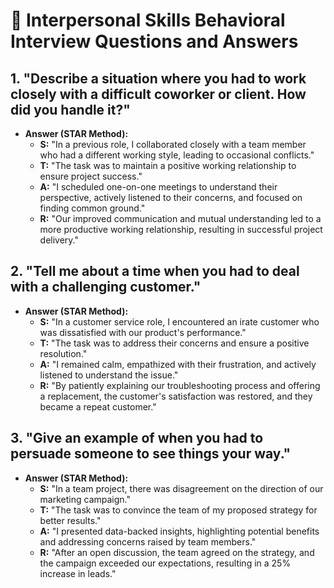 # 🌟 Interpersonal Skills Behavioral Interview Questions and Answers

## 1. "Describe a situation where you had to work closely with a difficult coworker or client. How did you handle it?"

   - **Answer (STAR Method):**
     - **S:** "In a previous role, I collaborated closely with a team member who had a different working style, leading to occasional conflicts."
     - **T:** "The task was to maintain a positive working relationship to ensure project success."
     - **A:** "I scheduled one-on-one meetings to understand their perspective, actively listened to their concerns, and focused on finding common ground."
     - **R:** "Our improved communication and mutual understanding led to a more productive working relationship, resulting in successful project delivery."

## 2. "Tell me about a time when you had to deal with a challenging customer."

   - **Answer (STAR Method):**
     - **S:** "In a customer service role, I encountered an irate customer who was dissatisfied with our product's performance."
     - **T:** "The task was to address their concerns and ensure a positive resolution."
     - **A:** "I remained calm, empathized with their frustration, and actively listened to understand the issue."
     - **R:** "By patiently explaining our troubleshooting process and offering a replacement, the customer's satisfaction was restored, and they became a repeat customer."

## 3. "Give an example of when you had to persuade someone to see things your way."

   - **Answer (STAR Method):**
     - **S:** "In a team project, there was disagreement on the direction of our marketing campaign."
     - **T:** "The task was to convince the team of my proposed strategy for better results."
     - **A:** "I presented data-backed insights, highlighting potential benefits and addressing concerns raised by team members."
     - **R:** "After an open discussion, the team agreed on the strategy, and the campaign exceeded our expectations, resulting in a 25% increase in leads."
